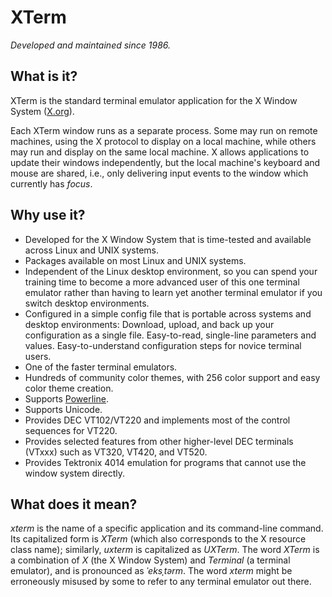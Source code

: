 # XTerm

*Developed and maintained since 1986.*

## What is it?

XTerm is the standard terminal emulator application for the X Window System ([X.org](https://x.org/)).

Each XTerm window runs as a separate process. Some may run on remote machines, using the X protocol to display on a local machine, while others may run and display on the same local machine. X allows applications to update their windows independently, but the local machine's keyboard and mouse are shared, i.e., only delivering input events to the window which currently has *focus*.

## Why use it?

* Developed for the X Window System that is time-tested and available across Linux and UNIX systems.
* Packages available on most Linux and UNIX systems.
* Independent of the Linux desktop environment, so you can spend your training time to become a more advanced user of this one terminal emulator rather than having to learn yet another terminal emulator if you switch desktop environments.
* Configured in a simple config file that is portable across systems and desktop environments: Download, upload, and back up your configuration as a single file. Easy-to-read, single-line parameters and values. Easy-to-understand configuration steps for novice terminal users.
* One of the faster terminal emulators.
* Hundreds of community color themes, with 256 color support and easy color theme creation.
* Supports [Powerline](https://powerline.readthedocs.io/en/master/overview.html).
* Supports Unicode.
* Provides DEC VT102/VT220 and implements most of the control sequences for VT220.
* Provides selected features from other higher-level DEC terminals (VTxxx) such as VT320, VT420, and VT520.
* Provides Tektronix 4014 emulation for programs that cannot use the window system directly.

## What does it mean?

*xterm* is the name of a specific application and its command-line command. Its capitalized form is *XTerm* (which also corresponds to the X resource class name); similarly, *uxterm* is capitalized as *UXTerm*. The word *XTerm* is a combination of *X* (the X Window System) and *Terminal* (a terminal emulator), and is pronounced as *ˈeksˌtərm*. The word *xterm* might be erroneously misused by some to refer to any terminal emulator out there.

